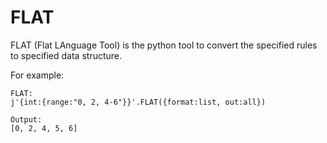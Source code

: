 # FLAT
FLAT (Flat LAnguage Tool) is the python tool to convert the specified rules to specified data structure.

For example:

```
FLAT:
j'{int:{range:"0, 2, 4-6"}}'.FLAT({format:list, out:all})

Output:
[0, 2, 4, 5, 6]
```
